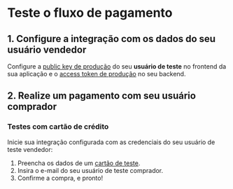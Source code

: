 # Teste o fluxo de pagamento

## 1. Configure a integração com os dados do seu usuário vendedor

Configure a [public key de produção]([FAKER][CREDENTIALS][URL]) do seu **usuário de teste** no frontend da sua aplicação e o [access token de produção]([FAKER][CREDENTIALS][URL]) no seu backend.

## 2. Realize um pagamento com seu usuário comprador

### Testes com cartão de crédito

Inicie sua integração configurada com as credenciais do seu usuário de teste vendedor:

1. Preencha os dados de um [cartão de teste](https://www.mercadopago[FAKER][URL][DOMAIN]/developers/pt/guides/checkout-api/integration-test/test-cards).
1. Insira o e-mail do seu usuário de teste comprador.
2. Confirme a compra, e pronto!